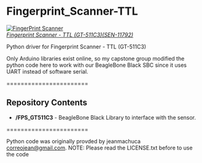 Fingerprint_Scanner-TTL
=======================

[![FingerPrint Scanner](https://dlnmh9ip6v2uc.cloudfront.net/images/products/1/1/7/9/2/11792-01_medium.jpg)  
*Fingerprint Scanner - TTL (GT-511C3)(SEN-11792)*](https://www.sparkfun.com/products/11792)

Python driver for Fingerprint Scanner - TTL (GT-511C3)

Only Arduino libraries exist online, so my capstone group modified the python code here to work with our BeagleBone Black SBC since it uses UART instead of software serial.

=======================

Repository Contents
-------------------
* **/FPS_GT511C3** - BeagleBone Black Library to interface with the sensor.

=======================

Python code was originally provded by jeanmachuca <correojean@gmail.com>.
NOTE: Please read the LICENSE.txt before to use the code

